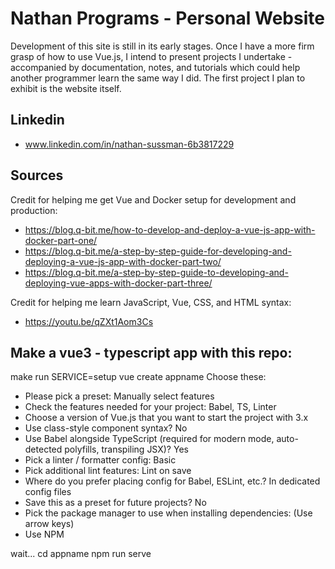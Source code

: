 # Nathan Programs - Personal Website
Development of this site is still in its early stages. Once I have a more firm grasp of how to use Vue.js, I intend to present projects I undertake - accompanied by documentation, notes, and tutorials which could help another programmer learn the same way I did. The first project I plan to exhibit is the website itself.

## Linkedin
- www.linkedin.com/in/nathan-sussman-6b3817229

## Sources
Credit for helping me get Vue and Docker setup for development and production: 
- https://blog.q-bit.me/how-to-develop-and-deploy-a-vue-js-app-with-docker-part-one/
- https://blog.q-bit.me/a-step-by-step-guide-for-developing-and-deploying-a-vue-js-app-with-docker-part-two/
- https://blog.q-bit.me/a-step-by-step-guide-to-developing-and-deploying-vue-apps-with-docker-part-three/

Credit for helping me learn JavaScript, Vue, CSS, and HTML syntax:
- https://youtu.be/qZXt1Aom3Cs

## Make a vue3 - typescript app with this repo:
make run SERVICE=setup
vue create appname
Choose these:
- Please pick a preset: Manually select features
- Check the features needed for your project: Babel, TS, Linter
- Choose a version of Vue.js that you want to start the project with 3.x
- Use class-style component syntax? No
- Use Babel alongside TypeScript (required for modern mode, auto-detected polyfills, transpiling JSX)? Yes
- Pick a linter / formatter config: Basic
- Pick additional lint features: Lint on save
- Where do you prefer placing config for Babel, ESLint, etc.? In dedicated config files
- Save this as a preset for future projects? No
- Pick the package manager to use when installing dependencies: (Use arrow keys)
- Use NPM 

wait...
cd appname
npm run serve